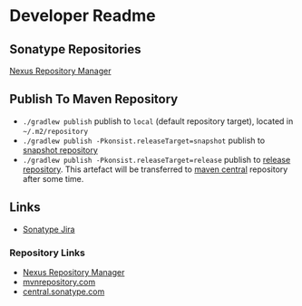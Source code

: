 # Developer Readme

## Sonatype Repositories

[Nexus Repository Manager](https://s01.oss.sonatype.org/#view-repositories)

## Publish To Maven Repository

- `./gradlew publish` publish to `local` (default repository target), located in `~/.m2/repository` 
- `./gradlew publish -Pkonsist.releaseTarget=snapshot` publish to
[snapshot repository](https://s01.oss.sonatype.org/content/repositories/snapshots/com/lemonappdev/konsist/)
- `./gradlew publish -Pkonsist.releaseTarget=release` publish to
[release repository](https://s01.oss.sonatype.org/content/repositories/releases/com/lemonappdev/konsist/). This 
artefact will be transferred to [maven central](https://central.sonatype.com/artifact/com.lemonappdev/konsist) 
repository after some time.

## Links
- [Sonatype Jira](https://issues.sonatype.org/secure/Dashboard.jspa)

### Repository Links
- [Nexus Repository Manager](https://s01.oss.sonatype.org/#nexus-search;quick~konsist) 
- [mvnrepository.com](https://mvnrepository.com/artifact/com.lemonappdev/konsist/)
- [central.sonatype.com](https://central.sonatype.com/artifact/com.lemonappdev/konsist/)
